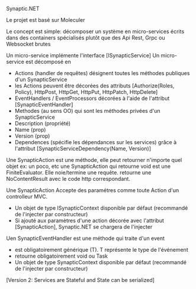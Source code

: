 Synaptic.NET

Le projet est basé sur Moleculer

Le concept est simple: décomposer un système en micro-services écrits dans des containers
spécialisés plutôt que des Api Rest, Grpc ou Websocket brutes

Un micro-service implémente l'interface [ISynapticService]
Un micro-service est décomposé en
- Actions (handler de requêtes) désignent toutes les méthodes publiques d'un SynapticService
- les Actions peuvent être décorées des attributs [Authorize(Roles, Policy), HttpPost, HttpGet, HttpPut, HttpPatch, HttpDelete] 
- EventHandlers / EventProcessors décorées à l'aide de l'attribut [SynapticEventHandler]
- Methodes (au sens OO) qui sont les méthodes privées d'un SynapticService
- Description (propriété)
- Name (prop)
- Version (prop)
- Dependences (spécifie les dépendances sur les services) grâce à l'attribut [SynapticServiceDependency(Name, Version)]


Une SynapticAction est une méthode, elle peut retourner n'importe quel objet ex: un poco, etc
une SynapticAction qui retourne void est une FiniteEvaluator. Elle noie/termine une requête.
retourne une NoContentResult avec le code http correspondant.

Une SynapticAction Accepte des paramétres comme toute Action d'un controlleur MVC.
- Un objet de type ISynapticContext disponible par défaut (recommandé de l'injecter par constructeur)
- Si ajouté aux paramètres d'une action décorée avec l'attribut [SynapticAction], Synaptic.NET se chargera de l'injecter

Uen SynapticEventHandler est une méthode qui traite d'un event 
- est obligatoirement générique (T). T représente le type de l'événement
- retourne obligatoirement void ou Task
- Un objet de type SynapticContext disponible par défaut (recommandé de l'injecter par constructeur)




[Version 2: Services are Stateful and State can be serialized]